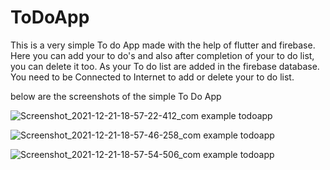# ToDoApp

This is a very simple To do App made with the help of flutter and firebase.
Here you can add your to do's and also after completion of your to do list, you can delete it too.
As your To do list are added in the firebase database. You need to be Connected to Internet to add or delete your to do list.

below are the screenshots of the simple To Do App

![Screenshot_2021-12-21-18-57-22-412_com example todoapp](https://user-images.githubusercontent.com/52662002/146936185-3feaadca-189d-41de-a4fc-80e50a5df741.jpg)

![Screenshot_2021-12-21-18-57-46-258_com example todoapp](https://user-images.githubusercontent.com/52662002/146936224-d085196f-1bbb-4f4e-8a6b-35d6cb3d5138.jpg)

![Screenshot_2021-12-21-18-57-54-506_com example todoapp](https://user-images.githubusercontent.com/52662002/146936242-60759940-4aef-463d-a1fe-37e462c52c1f.jpg)




